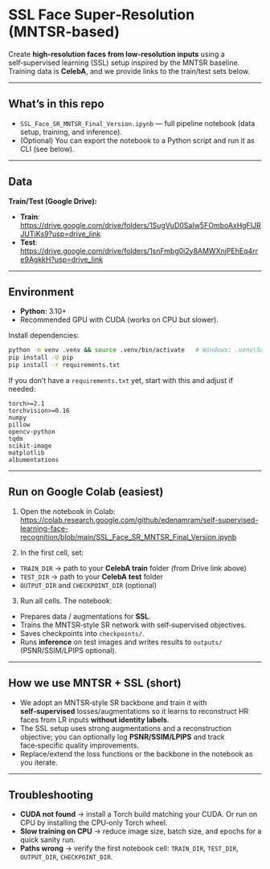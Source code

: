 
# SSL Face Super‑Resolution (MNTSR‑based)

Create **high‑resolution faces from low‑resolution inputs** using a self‑supervised learning (SSL) setup inspired by the MNTSR baseline. Training data is **CelebA**, and we provide links to the train/test sets below.

---

## What’s in this repo
- `SSL_Face_SR_MNTSR_Final_Version.ipynb` — full pipeline notebook (data setup, training, and inference).
- (Optional) You can export the notebook to a Python script and run it as CLI (see below).

---

## Data

**Train/Test (Google Drive):**
- **Train**: https://drive.google.com/drive/folders/1SugVuD0SaIw5FOmboAxHgFIJRJUTiKs9?usp=drive_link
- **Test**:  https://drive.google.com/drive/folders/1snFmbg0i2y8AMWXnjPEhEq4rre9AgkkH?usp=drive_link

---

## Environment

- **Python**: 3.10+
- Recommended GPU with CUDA (works on CPU but slower).

Install dependencies:
```bash
python -m venv .venv && source .venv/bin/activate   # Windows: .venv\Scripts\activate
pip install -U pip
pip install -r requirements.txt
```

If you don’t have a `requirements.txt` yet, start with this and adjust if needed:
```
torch>=2.1
torchvision>=0.16
numpy
pillow
opencv-python
tqdm
scikit-image
matplotlib
albumentations
```

---

## Run on Google Colab (easiest)

1) Open the notebook in Colab:  
https://colab.research.google.com/github/edenamram/self-supervised-learning-face-recognition/blob/main/SSL_Face_SR_MNTSR_Final_Version.ipynb

2) In the first cell, set:
- `TRAIN_DIR` → path to your **CelebA train** folder (from Drive link above)
- `TEST_DIR`  → path to your **CelebA test** folder
- `OUTPUT_DIR` and `CHECKPOINT_DIR` (optional)

3) Run all cells. The notebook:
- Prepares data / augmentations for **SSL**.
- Trains the MNTSR‑style SR network with self‑supervised objectives.
- Saves checkpoints into `checkpoints/`.
- Runs **inference** on test images and writes results to `outputs/` (PSNR/SSIM/LPIPS optional).

---

## How we use **MNTSR** + SSL (short)
- We adopt an MNTSR‑style SR backbone and train it with **self‑supervised** losses/augmentations so it learns to reconstruct HR faces from LR inputs **without identity labels**.
- The SSL setup uses strong augmentations and a reconstruction objective; you can optionally log **PSNR/SSIM/LPIPS** and track face‑specific quality improvements.
- Replace/extend the loss functions or the backbone in the notebook as you iterate.

---

## Troubleshooting
- **CUDA not found** → install a Torch build matching your CUDA. Or run on CPU by installing the CPU‑only Torch wheel.
- **Slow training on CPU** → reduce image size, batch size, and epochs for a quick sanity run.
- **Paths wrong** → verify the first notebook cell: `TRAIN_DIR`, `TEST_DIR`, `OUTPUT_DIR`, `CHECKPOINT_DIR`.

